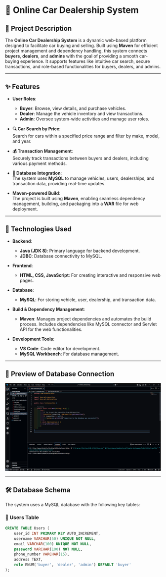 # 🚗 **Online Car Dealership System**

## 📜 **Project Description**

The **Online Car Dealership System** is a dynamic web-based platform designed to facilitate car buying and selling. Built using **Maven** for efficient project management and dependency handling, this system connects **buyers**, **dealers**, and **admins** with the goal of providing a smooth car-buying experience. It supports features like intuitive car search, secure transactions, and role-based functionalities for buyers, dealers, and admins.

---

## ✨ **Features**

- **User Roles**:  
  - **Buyer**: Browse, view details, and purchase vehicles.
  - **Dealer**: Manage the vehicle inventory and view transactions.
  - **Admin**: Oversee system-wide activities and manage user roles.

- **🔍 Car Search by Price**:  
  Search for cars within a specified price range and filter by make, model, and year.

- **💰 Transaction Management**:  
  Securely track transactions between buyers and dealers, including various payment methods.

- **🔗 Database Integration**:  
  The system uses **MySQL** to manage vehicles, users, dealerships, and transaction data, providing real-time updates.

- **Maven-powered Build**:  
  The project is built using **Maven**, enabling seamless dependency management, building, and packaging into a **WAR** file for web deployment.

---

## 🚀 **Technologies Used**

- **Backend**:  
  - **Java (JDK 8)**: Primary language for backend development.
  - **JDBC**: Database connectivity to MySQL.
  
- **Frontend**:  
  - **HTML, CSS, JavaScript**: For creating interactive and responsive web pages.

- **Database**:  
  - **MySQL**: For storing vehicle, user, dealership, and transaction data.

- **Build & Dependency Management**:  
  - **Maven**: Manages project dependencies and automates the build process. Includes dependencies like MySQL connector and Servlet API for the web functionalities.

- **Development Tools**:  
  - **VS Code**: Code editor for development.
  - **MySQL Workbench**: For database management.

---

## 🎨 **Preview of Database Connection**

![Database Connection Successful](./assets/database-connection-success.png)

---

## 🛠️ **Database Schema**

The system uses a MySQL database with the following key tables:

### 👤 **Users Table**

```sql
CREATE TABLE Users (
    user_id INT PRIMARY KEY AUTO_INCREMENT,
    username VARCHAR(50) UNIQUE NOT NULL,
    email VARCHAR(100) UNIQUE NOT NULL,
    password VARCHAR(100) NOT NULL,
    phone_number VARCHAR(15),
    address TEXT,
    role ENUM('buyer', 'dealer', 'admin') DEFAULT 'buyer'
);
